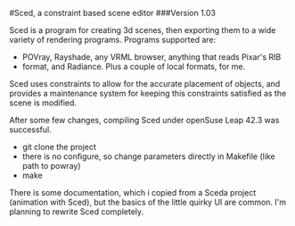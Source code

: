 #Sced, a constraint based scene editor
###Version 1.03

Sced is a program for creating 3d scenes, then exporting them to a wide variety of rendering programs. Programs supported are:
* POVray, Rayshade, any VRML browser, anything that reads Pixar's RIB
* format, and Radiance. Plus a couple of local formats, for me.

Sced uses constraints to allow for the accurate placement of objects, and provides a maintenance system for keeping this constraints satisfied as the scene is modified.

After some few changes, compiling Sced under openSuse Leap 42.3 was successful.
* git clone the project
* there is no configure, so change parameters directly in Makefile (like path to powray)
* make

There is some documentation, which i copied from a Sceda project (animation with Sced), but the basics of the little quirky UI are common. I'm planning to rewrite Sced completely.

